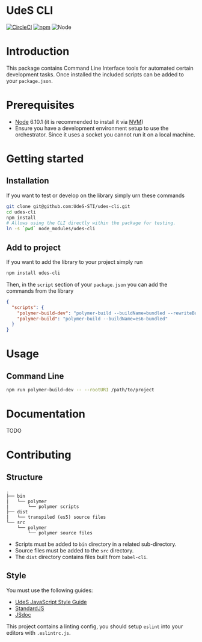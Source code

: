UdeS CLI
========

[![CircleCI](https://circleci.com/gh/UdeS-STI/udes-cli/tree/master.svg?style=svg&circle-token=04015d40678b6aab6829a79ca2951bd9dccf7808)](https://circleci.com/gh/UdeS-STI/udes-cli/tree/master)
[![npm](https://img.shields.io/npm/v/udes-cli.svg?style=flat-square)](https://www.npmjs.com/package/udes-cli)
![Node](https://img.shields.io/badge/node-6.10.1-brightgreen.svg)

# Introduction
This package contains Command Line Interface tools for automated certain
development tasks. Once installed the included scripts can be added to your
`package.json`.

# Prerequisites
* [Node](https://nodejs.org) 6.10.1 (it is recommended to install it via
[NVM](https://github.com/creationix/nvm))
* Ensure you have a development environment setup to use the orchestrator.
Since it uses a socket you cannot run it on a local machine.

# Getting started
## Installation
If you want to test or develop on the library simply urn these commands
```bash
git clone git@github.com:UdeS-STI/udes-cli.git
cd udes-cli
npm install
# Allows using the CLI directly within the package for testing.
ln -s `pwd` node_modules/udes-cli
```

## Add to project
If you want to add the library to your project simply run
```bash
npm install udes-cli
```

Then, in the `script` section of your `package.json` you can add the commands
from the library
```json
{
  "scripts": {
    "polymer-build-dev": "polymer-build --buildName=bundled --rewriteBuildDev",
    "polymer-build": "polymer-build --buildName=es6-bundled"
  }
}
```

# Usage
## Command Line
```bash
npm run polymer-build-dev -- --rootURI /path/to/project
``` 

# Documentation
TODO

# Contributing
## Structure
```
.
├── bin
|   └── polymer
|       └── polymer scripts
├── dist
|   └── transpiled (es5) source files
└── src
    └── polymer
        └── polymer source files
```
* Scripts must be added to `bin` directory in a related sub-directory.
* Source files must be added to the `src` directory.
* The `dist` directory contains files built from `babel-cli`.

## Style
You must use the following guides:
* [UdeS JavaScript Style Guide](https://www.npmjs.com/package/eslint-config-udes)
* [StandardJS](https://standardjs.com/)
* [JSdoc](http://usejsdoc.org/)

This project contains a linting config, you should setup `eslint` into your
editors with `.eslintrc.js`.
